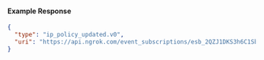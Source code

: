 <!-- Generated by nd gen api-examples. DO NOT EDIT. -->
#### Example Response
```json
{
  "type": "ip_policy_updated.v0",
  "uri": "https://api.ngrok.com/event_subscriptions/esb_2QZJ1DKS3h6C1Sbu2NOyyi3O4uI/sources/ip_policy_updated.v0"
}